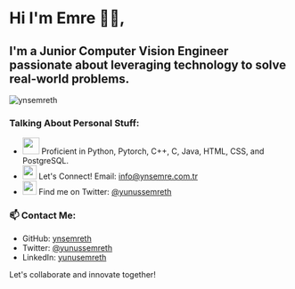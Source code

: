 # Hi I'm Emre 🚀🚀,

## I'm a Junior Computer Vision Engineer passionate about leveraging technology to solve real-world problems.

<p align="left"> <img src="https://komarev.com/ghpvc/?username=ynsemreth&label=Profile%20views&color=0e75b6&style=flat" alt="ynsemreth" /> </p>


### Talking About Personal Stuff:
- <img src="https://media.giphy.com/media/WUlplcMpOCEmTGBtBW/giphy.gif" width="30"> Proficient in Python, Pytorch, C++, C, Java, HTML, CSS, and PostgreSQL.
- <img src="https://github.com/SP-XD/SP-XD/blob/main/images/message.gif?raw=true" width="25" /> Let's Connect! Email: info@ynsemre.com.tr
- <img src="https://github.com/SP-XD/SP-XD/blob/main/images/letterbox.gif?raw=true" width="25" /> Find me on Twitter: [@yunussemreth](https://twitter.com/yunussemreth)

### 📫 Contact Me:
- GitHub: [ynsemreth](https://github.com/ynsemreth)
- Twitter: [@yunussemreth](https://twitter.com/yunussemreth)
- LinkedIn: [yunusemreth](https://www.linkedin.com/in/yunusemreth/)

Let's collaborate and innovate together!

